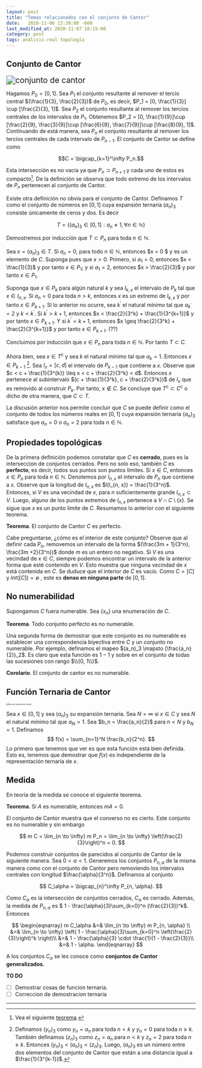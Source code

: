 ```yaml
---
layout: post
title: "Temas relacionados con el conjunto de Cantor"
date:   2020-11-06 13:38:00 -600
last_modified_at: 2020-11-07 10:15:00
category: post
tags: análisis-real topología
---
```


## Conjunto de Cantor



<img src="https://upload.wikimedia.org/wikipedia/commons/5/56/Cantor_set_in_seven_iterations.svg" alt="conjunto de cantor" style="zoom:150%;" />



Hagamos $P_0 = [0, 1]$. Sea $P_1$ el conjunto resultante al remover el tercio central $(\frac{1}{3}, \frac{2}{3})$ de $P_0$, es decir, $P_1  = [0, \frac{1}{3}] \cup [\frac{2}{3}, 1]$. Sea $P_2$ el conjunto resultante al remover los tercios centrales de los intervalos de $P_1$. Obtenemos $P_2 = [0, \frac{1}{9}]\cup [\frac{2}{9}, \frac{3}{9}]\cup [\frac{6}{9}, \frac{7}{9}]\cup [\frac{8}{9}, 1]$. Continuando de está manera, sea $P_n$ el conjunto resultante al remover los tercios centrales de cada intervalo de $P_{n-1}$.  El conjunto de Cantor se define como 

$$C = \bigcap_{k=1}^\infty P_n.$$

Esta intersección es no vacía ya que $P_n \supset P_{n+1}$ y cada uno de estos es compacto[^1]. De la definición se observa que todo extremo de los intervalos de $P_n$ pertenecen al conjunto de Cantor.

Existe otra definición no obvia para el conjunto de Cantor. Definamos $T$ como el conjunto de números en $[0, 1]$   cuya expansión ternaria $(a_n)_3$ consiste únicamente de ceros y dos. Es decir



$$ T = \{(a_n)_3 \in [0, 1]: a_n \neq 1,  \forall n \in \mathbb{N}  \}$$



Demostremos por inducción que $T \subset P_n$ para toda $n \in \mathbb{N}$. 

Sea $x = (a_n)_3 \in T$. Si $a_n = 0$, para todo $n \in \mathbb{N}$, entonces $x = 0 $ y es un elemento de $C$. Suponga pues que $x > 0$.  Primero, si $a_1 = 0$, entonces $x < \frac{1}{3}$ y por tanto $x \in P_1$; y si $a_1 = 2$, entonces $x > \frac{2}{3}$ y por tanto $x \in P_1$. 

Suponga que $x \in P_k$ para algún natural $k$ y sea $I_{k, x}$ el intervalo de $P_k$ tal que $x \in I_{n, x}$. Si $a_n = 0$ para toda $n > k$, entonces $x$ es un extremo de $I_{k, x}$ y por tanto $x \in P_{k+1}$. Si lo anterior no ocurre, sea $k^\prime$ el natural mínimo tal que $a_{k^\prime} = 2$ y $k < k^\prime$.  Si $k^\prime > k + 1$, entonces $x < \frac{2}{3^k} + \frac{1}{3^{k+1}}$ y por tanto $x \in P_{k+1}$. Y si $k^\prime = k + 1$, entonces $x \geq \frac{2}{3^k} + \frac{2}{3^{k+1}}$ y por tanto $x \in P_{k+1}$. (??)

Concluimos por inducción que $x \in P_n$ para toda $n \in \mathbb{N}$. Por tanto $T \subset C$.

Ahora bien, sea $x \in T^c$ y sea $k$ el natural mínimo tal que $a_k = 1$. Entonces $x \in P_{k-1}$ [^2]. Sea $I_{x} = [c, d]$ el intervalo de $P_{k-1}$ que contiene a $x$. Observe que $c < c + \frac{1}{3^{k}}  \leq x < c + \frac{2}{3^k} < d$. Entonces $x$ pertenece al subintervalo $(c + \frac{1}{3^k}, c + \frac{2}{3^k})$ de $I_x$ que es removido al construir $P_k$. Por tanto, $x \notin C$. Se concluye que $T^c \subset C^c$ o dicho de otra manera, que $C \subset T$.

La discusión anterior nos permite concluir que $C$ se puede definir como el conjunto de todos los números reales en $[0, 1]$ cuya expansión ternaria $(a_n)_3$ satisface que $a_n = 0$ o $a_n = 2$ para toda $n \in \mathbb{N}$. 



## Propiedades topológicas

De la primera definición podemos constatar que $C$ es **cerrado**, pues es la interseccion de conjuntos cerrados. Pero no solo eso, también $C$ es **perfecto**, es decir, todos sus puntos son puntos límites. Si $x \in C$, entonces $x \in P_n$ para toda $n \in \mathbb{N}$. Denotemos por $I_{n, x}$ el intervalo de $P_n$ que contiene a $x$.  Observe que la longitud de $I_{n, x}$ es $l(I_{n, x}) = \frac{1}{3^n}$. Entonces, si $V$ es una vecindad de $x$, para $n$ suficientemente grande $I_{n, x} \subset V$. Luego, alguno de los puntos extremos de $I_{n, x}$ pertenece a $V \cap C\setminus \{ x\}$. Se sigue que $x$ es un punto límite de $C$.  Resumamos lo anterior con el siguiente teorema. 

**Teorema**. El conjunto de Cantor $C$ es perfecto. 

Cabe preguntarse, ¿cómo es el interior de este conjunto? Observe que al definir cada $P_n$, removemos un intervalo de la forma $(\frac{3m + 1}{3^n}, \frac{3m +2}{3^n})$ donde $m$ es un entero no negativo. Si $V$ es una vecindad de $x \in C$, siempre podemos encontrar un intervalo  de la anterior forma que esté contenido en $V$. Esto muestra que ninguna vecindad de $x$ está contenida en $C$. Se duduce que el interior de $C$ es vacío. Como $C = [C]$ y $Int([C]) = \emptyset$ , este es **denso en ninguna parte** de $[0, 1]$. 



## No numerabilidad 

Supongamos $C$ fuera numerable. Sea $\{x_n\}$ una enumeración de $C$. 

**Teorema**. Todo conjunto perfecto es no numerable.

Una segunda forma de demostrar que este conjunto es no numerable es establecer una correspondencia biyectiva entre $C$ y un conjunto no numerable. Por ejemplo, definamos el mapeo  $(a_n)_3 \mapsto (\frac{a_n}{2})_2$. Es claro que esta función es $1-1$ y sobre en el conjunto de todas las sucesiones con rango $\\{0, 1\\}$. 

**Corolario**. El conjunto de cantor es no numerable.



## Función Ternaria de Cantor



<img src="https://upload.wikimedia.org/wikipedia/commons/7/7f/Cantor_function.gif" alt="Función ternaria de Cantor" style="zoom:35%;" />

Sea $x \in [0, 1]$ y sea $(a_n)_3$ su expansión ternaria. Sea $N = \infty$ si $x \in C$ y sea $N$ el natural mínimo tal que $a_N = 1$. Sea $b_n = \frac{a_n}{2}$ para $n < N$ y $b_N = 1$. Definamos 
$$
f(x) = \sum_{n=1}^N \frac{b_n}{2^n}.
$$
Lo primero que tenemos que ver es que esta función está bien definida. Esto es, tenemos que demostrar que $f(x)$ es independiente de la representación ternaria de $x$. 



## Medida

En teoría de la medida se conoce el siguiente teorema.

**Teorema**. Si $A$ es numerable, entonces $m A = 0$.

El conjunto de Cantor muestra que el converso no es cierto. Este conjunto es no numerable y sin embargo



$$
m C = \lim_{n \to \infty} m P_n = \lim_{n \to \infty} \left(\frac{2}{3}\right)^n = 0.
$$


Podemos construir conjuntos de parecidos al conjunto de Cantor de la siguiente manera. Sea $0 < \alpha < 1$. Generemos los conjuntos $P_{n, \alpha}$ de la misma manera como con el conjunto de Cantor pero removiendo los intervalos centrales con longitud $\frac{\alpha}{3^n}$.  Definamos al conjunto 


$$
C_\alpha = \bigcap_{n}^\infty P_{n, \alpha}.
$$



Como $C_\alpha$ es la intersección de conjuntos cerrados, $C_\alpha$ es cerrado. Además, la medida de $P_{n, \alpha}$ es $ 1 - \frac{\alpha}{3}\sum_{k=0}^n (\frac{2}{3})^k$. Entonces


$$
\begin{eqnarray}
m C_\alpha &=& \lim_{n \to \infty} m P_{n, \alpha} \\
&=& \lim_{n \to \infty} \left( 1 - \frac{\alpha}{3}\sum_{k=0}^n \left(\frac{2}{3}\right)^k \right)\\
&=& 1 - \frac{\alpha}{3} \cdot \frac{1}{1 - \frac{2}{3}}\\
&=& 1 - \alpha.
\end{eqnarray}
$$


A los conjuntos $C_\alpha$ se les conoce como **conjuntos de Cantor generalizados.**

**TO DO** 

- [ ] Demostrar cosas de funcion ternaria.
- [ ] Correccion de demostracion ternaria

---

[^1]: Vea el siguiente [teorema](https://en.wikipedia.org/wiki/Cantor%27s_intersection_theorem).
[^2]: Definamos $(y_n)_3$ como $y_n = a_n$ para toda $n < k$ y $y_n = 0$ para toda $n \geq k$. También definamos $(z_n)_3$ como $z_n = a_n$ para $n < k$ y $z_n = 2$ para toda $n \geq k$. Entonces $(y_n)_3 < (a_n)_3 < (z_n)_3$. Luego, $(a_n)_3$ es un número entre dos elementos del conjunto de Cantor que están a una distancia igual a $\frac{1}{3^{k-1}}$.

